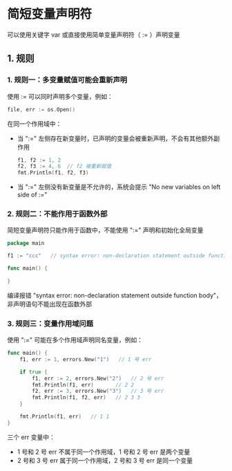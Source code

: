 # 简短变量声明符

可以使用关键字 var 或直接使用简单变量声明符（ := ）声明变量

## 1. 规则

### 1. 规则一：多变量赋值可能会重新声明

使用 := 可以同时声明多个变量，例如：

```go
file, err := os.Open()
```

在同一个作用域中：

- 当 ":=" 左侧存在新变量时，已声明的变量会被重新声明，不会有其他额外副作用

  ```go
  f1, f2 := 1, 2
  f2, f3 := 4, 6  // f2 被重新赋值
  fmt.Println(f1, f2, f3)
  ```

- 当 ":=" 左侧没有新变量是不允许的，系统会提示 "No new variables on left side of :="

### 2. 规则二：不能作用于函数外部

简短变量声明符只能作用于函数中，不能使用 ":=" 声明和初始化全局变量

```go
package main

f1 := "ccc"   // syntax error: non-declaration statement outside function body

func main() {
    
}
```

编译报错 "syntax error: non-declaration statement outside function body"，非声明语句不能出现在函数外部

### 3. 规则三：变量作用域问题

使用 ":=" 可能在多个作用域声明同名变量，例如：

```go
func main() {
	f1, err := 1, errors.New("1")   // 1 号 err

    if true {
		f1, err := 2, errors.New("2")   // 2 号 err
		fmt.Println(f1, err)       // 2 2
		f2, err := 3, errors.New("3")   // 3 号 err
		fmt.Println(f1, f2, err)   // 2 3 3
	}

	fmt.Println(f1, err)   // 1 1
}
```

三个 err 变量中：

- 1 号和 2 号 err 不属于同一个作用域，1 号和 2 号 err 是两个变量
- 2 号和 3 号 err 属于同一个作用域，2 号和 3 号 err 是同一个变量

